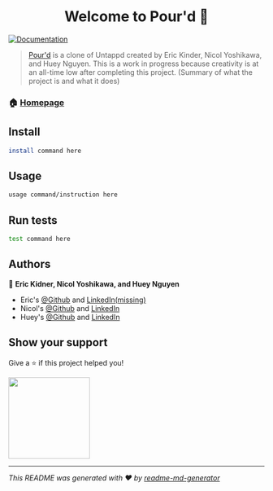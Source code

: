 <h1 align="center">Welcome to Pour'd 👋</h1>
<p>
  <a href="https://github.com/nicolyoshikawa/pour-d/wiki" target="_blank">
    <img alt="Documentation" src="https://img.shields.io/badge/documentation-yes-brightgreen.svg" />
  </a>
</p>

> [Pour'd](https://pourd.onrender.com/) is a clone of Untappd created by Eric Kinder, Nicol Yoshikawa, and Huey Nguyen. This is a work in progress because creativity is at an all-time low after completing this project. (Summary of what the project is and what it does)

### 🏠 [Homepage](https://pourd.onrender.com/home)

## Install

```sh
install command here
```

## Usage

```sh
usage command/instruction here
```

## Run tests

```sh
test command here
```

## Authors

👤 **Eric Kidner, Nicol Yoshikawa, and Huey Nguyen**

* Eric's [@Github](https://github.com/etkndr) and [LinkedIn(missing)](https://linkedin.com/in/nothere.com)
* Nicol's [@Github](https://github.com/nicolyoshikawa) and [LinkedIn](https://www.linkedin.com/in/nicol-yoshikawa/)
* Huey's [@Github](https://github.com/Syndux) and [LinkedIn](https://www.linkedin.com/in/huey-nguyen/)


## Show your support

Give a ⭐️ if this project helped you!

<a href="https://www.patreon.com/test.com">
  <img src="https://c5.patreon.com/external/logo/become_a_patron_button@2x.png" width="160">
</a>

***
_This README was generated with ❤️ by [readme-md-generator](https://github.com/kefranabg/readme-md-generator)_
